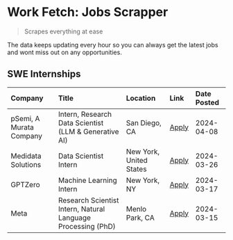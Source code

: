 # Work Fetch: Jobs Scrapper
> Scrapes everything at ease

The data keeps updating every hour so you can always get the latest jobs and wont miss out on any opportunities.

## SWE Internships
<!--START_SECTION:workfetch-->
| Company                 | Title                                                        | Location                | Link                                                                                                                                                                                                                                                                         | Date Posted   |
|:------------------------|:-------------------------------------------------------------|:------------------------|:-----------------------------------------------------------------------------------------------------------------------------------------------------------------------------------------------------------------------------------------------------------------------------|:--------------|
| pSemi, A Murata Company | Intern, Research Data Scientist (LLM & Generative AI)        | San Diego, CA           | [Apply](https://www.linkedin.com/jobs/view/intern-research-data-scientist-llm-generative-ai-at-psemi-a-murata-company-3887074168?position=2&pageNum=0&refId=tyCDo9btEO9OnJGPA6PssA%3D%3D&trackingId=6BjhlhH9wxskwsfWS4SX%2Fw%3D%3D&trk=public_jobs_jserp-result_search-card) | 2024-04-08    |
| Medidata Solutions      | Data Scientist Intern                                        | New York, United States | [Apply](https://www.linkedin.com/jobs/view/data-scientist-intern-at-medidata-solutions-3810253704?position=6&pageNum=0&refId=tyCDo9btEO9OnJGPA6PssA%3D%3D&trackingId=XTnS5S8teRTZiqIOttU%2Fcw%3D%3D&trk=public_jobs_jserp-result_search-card)                                | 2024-03-26    |
| GPTZero                 | Machine Learning Intern                                      | New York, NY            | [Apply](https://www.linkedin.com/jobs/view/machine-learning-intern-at-gptzero-3860723963?position=5&pageNum=0&refId=tyCDo9btEO9OnJGPA6PssA%3D%3D&trackingId=Yc9iXtltEJvbUruasG4rAw%3D%3D&trk=public_jobs_jserp-result_search-card)                                           | 2024-03-17    |
| Meta                    | Research Scientist Intern, Natural Language Processing (PhD) | Menlo Park, CA          | [Apply](https://www.linkedin.com/jobs/view/research-scientist-intern-natural-language-processing-phd-at-meta-3858718375?position=7&pageNum=0&refId=tyCDo9btEO9OnJGPA6PssA%3D%3D&trackingId=vmSXijDzU4oyIk8zD9MWdg%3D%3D&trk=public_jobs_jserp-result_search-card)            | 2024-03-15    |
<!--END_SECTION:workfetch-->
